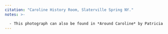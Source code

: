 ```yaml
---
citation: "Caroline History Room, Slaterville Spring NY."
notes: >-

  - This photograph can also be found in *Around Caroline* by Patricia A. Brhel, where she incorrectly refers to is as the "plaster factory".
---
```

